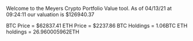 Welcome to the Meyers Crypto Portfolio Value tool. 
As of 04/13/21 at 09:24:11 our valuation is $126940.37 

BTC Price = $62837.41
 ETH Price = $2237.86
BTC Holdings = 1.06BTC
 ETH holdings = 26.960005962ETH 
